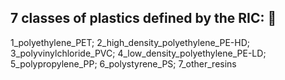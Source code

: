 ## 7 classes of plastics defined by the RIC: 🐳

1_polyethylene_PET; 2_high_density_polyethylene_PE-HD; 3_polyvinylchloride_PVC; 4_low_density_polyethylene_PE-LD; 5_polypropylene_PP; 6_polystyrene_PS; 7_other_resins
